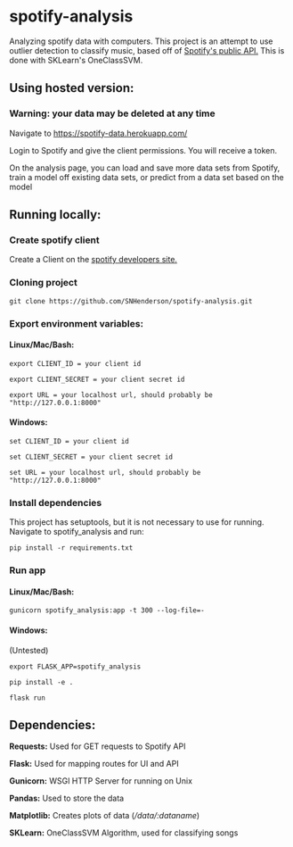 # spotify-analysis
Analyzing spotify data with computers. This project is an attempt to use outlier detection to classify music, based off of [Spotify's public API.](https://developer.spotify.com/documentation/web-api/) This is done with SKLearn's OneClassSVM. 

## Using hosted version:

### Warning: your data may be deleted at any time

Navigate to https://spotify-data.herokuapp.com/

Login to Spotify and give the client permissions. You will receive a token. 

On the analysis page, you can load and save more data sets from Spotify, train a model off existing data sets, or predict from a data set based on the model 

## Running locally:

### Create spotify client

Create a Client on the [spotify developers site.](https://developer.spotify.com/dashboard/applications)

### Cloning project

`git clone https://github.com/SNHenderson/spotify-analysis.git`

### Export environment variables:

#### Linux/Mac/Bash:

`export CLIENT_ID = your client id`

`export CLIENT_SECRET = your client secret id`

`export URL = your localhost url, should probably be "http://127.0.0.1:8000"`

#### Windows:

`set CLIENT_ID = your client id`

`set CLIENT_SECRET = your client secret id`

`set URL = your localhost url, should probably be "http://127.0.0.1:8000"`

### Install dependencies 

This project has setuptools, but it is not necessary to use for running. Navigate to spotify_analysis and run:

`pip install -r requirements.txt`

### Run app

#### Linux/Mac/Bash:

`gunicorn spotify_analysis:app -t 300 --log-file=-`

#### Windows:

(Untested)

`export FLASK_APP=spotify_analysis`

`pip install -e .`

`flask run`

## Dependencies:

**Requests:** Used for GET requests to Spotify API

**Flask:** Used for mapping routes for UI and API

**Gunicorn:** WSGI HTTP Server for running on Unix

**Pandas:** Used to store the data

**Matplotlib:** Creates plots of data (*/data/:dataname*)

**SKLearn:** OneClassSVM Algorithm, used for classifying songs
